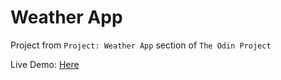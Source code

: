 # Weather App
Project from `Project: Weather App` section of `The Odin Project`

Live Demo: [Here](https://g1deondt.github.io/weather-api-app/)

